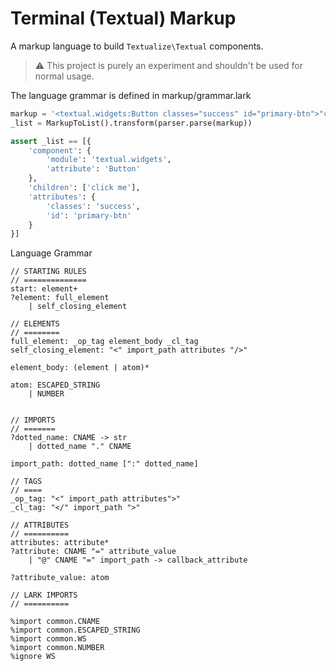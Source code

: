 # Terminal (Textual) Markup
A markup language to build `Textualize\Textual` components.

> ⚠️ This project is purely an experiment and shouldn't be
> used for normal usage.


The language grammar is defined in markup/grammar.lark


```python
markup = '<textual.widgets:Button classes="success" id="primary-btn">"click me"</textual.widgets:Button>'
_list = MarkupToList().transform(parser.parse(markup))

assert _list == [{
    'component': {
        'module': 'textual.widgets',
        'attribute': 'Button'
    },
    'children': ['click me'],
    'attributes': {
        'classes': 'success',
        'id': 'primary-btn'
    }
}]
```

Language Grammar
```lark
// STARTING RULES
// ==============
start: element+
?element: full_element
    | self_closing_element

// ELEMENTS
// ========
full_element: _op_tag element_body _cl_tag
self_closing_element: "<" import_path attributes "/>"

element_body: (element | atom)*

atom: ESCAPED_STRING
    | NUMBER


// IMPORTS
// =======
?dotted_name: CNAME -> str
    | dotted_name "." CNAME

import_path: dotted_name [":" dotted_name]

// TAGS
// ====
_op_tag: "<" import_path attributes">"
_cl_tag: "</" import_path ">"

// ATTRIBUTES
// ==========
attributes: attribute*
?attribute: CNAME "=" attribute_value
    | "@" CNAME "=" import_path -> callback_attribute

?attribute_value: atom

// LARK IMPORTS
// ==========

%import common.CNAME
%import common.ESCAPED_STRING
%import common.WS
%import common.NUMBER
%ignore WS
```